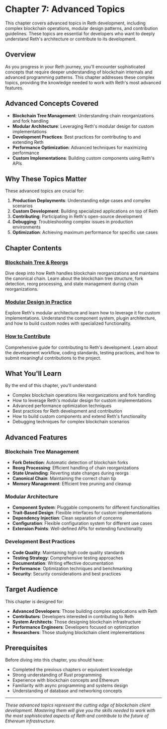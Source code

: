 # Chapter 7: Advanced Topics

This chapter covers advanced topics in Reth development, including complex blockchain operations, modular design patterns, and contribution guidelines. These topics are essential for developers who want to deeply understand Reth's architecture or contribute to its development.

## Overview

As you progress in your Reth journey, you'll encounter sophisticated concepts that require deeper understanding of blockchain internals and advanced programming patterns. This chapter addresses these complex topics, providing the knowledge needed to work with Reth's most advanced features.

## Advanced Concepts Covered

- **Blockchain Tree Management**: Understanding chain reorganizations and fork handling
- **Modular Architecture**: Leveraging Reth's modular design for custom implementations
- **Development Practices**: Best practices for contributing to and extending Reth
- **Performance Optimization**: Advanced techniques for maximizing performance
- **Custom Implementations**: Building custom components using Reth's APIs

## Why These Topics Matter

These advanced topics are crucial for:

1. **Production Deployments**: Understanding edge cases and complex scenarios
2. **Custom Development**: Building specialized applications on top of Reth
3. **Contributing**: Participating in Reth's open-source development
4. **Debugging**: Troubleshooting complex issues in production environments
5. **Optimization**: Achieving maximum performance for specific use cases

## Chapter Contents

### [Blockchain Tree & Reorgs](01-blockchain-tree-and-reorgs.md)
Dive deep into how Reth handles blockchain reorganizations and maintains the canonical chain. Learn about the blockchain tree structure, fork detection, reorg processing, and state management during chain reorganizations.

### [Modular Design in Practice](02-modular-design-in-practice.md)
Explore Reth's modular architecture and learn how to leverage it for custom implementations. Understand the component system, plugin architecture, and how to build custom nodes with specialized functionality.

### [How to Contribute](03-how-to-contribute.md)
Comprehensive guide for contributing to Reth's development. Learn about the development workflow, coding standards, testing practices, and how to submit meaningful contributions to the project.

## What You'll Learn

By the end of this chapter, you'll understand:

- Complex blockchain operations like reorganizations and fork handling
- How to leverage Reth's modular design for custom implementations
- Advanced performance optimization techniques
- Best practices for Reth development and contribution
- How to build custom components and extend Reth's functionality
- Debugging techniques for complex blockchain scenarios

## Advanced Features

### Blockchain Tree Management
- **Fork Detection**: Automatic detection of blockchain forks
- **Reorg Processing**: Efficient handling of chain reorganizations
- **State Unwinding**: Reverting state changes during reorgs
- **Canonical Chain**: Maintaining the correct chain tip
- **Memory Management**: Efficient tree pruning and cleanup

### Modular Architecture
- **Component System**: Pluggable components for different functionalities
- **Trait-Based Design**: Flexible interfaces for custom implementations
- **Dependency Injection**: Clean separation of concerns
- **Configuration**: Flexible configuration system for different use cases
- **Extension Points**: Well-defined APIs for extending functionality

### Development Best Practices
- **Code Quality**: Maintaining high code quality standards
- **Testing Strategy**: Comprehensive testing approaches
- **Documentation**: Writing effective documentation
- **Performance**: Optimization techniques and benchmarking
- **Security**: Security considerations and best practices

## Target Audience

This chapter is designed for:

- **Advanced Developers**: Those building complex applications with Reth
- **Contributors**: Developers interested in contributing to Reth
- **System Architects**: Those designing blockchain infrastructure
- **Performance Engineers**: Developers focused on optimization
- **Researchers**: Those studying blockchain client implementations

## Prerequisites

Before diving into this chapter, you should have:

- Completed the previous chapters or equivalent knowledge
- Strong understanding of Rust programming
- Experience with blockchain concepts and Ethereum
- Familiarity with async programming and systems design
- Understanding of database and networking concepts

---

*These advanced topics represent the cutting edge of blockchain client development. Mastering them will give you the skills needed to work with the most sophisticated aspects of Reth and contribute to the future of Ethereum infrastructure.*